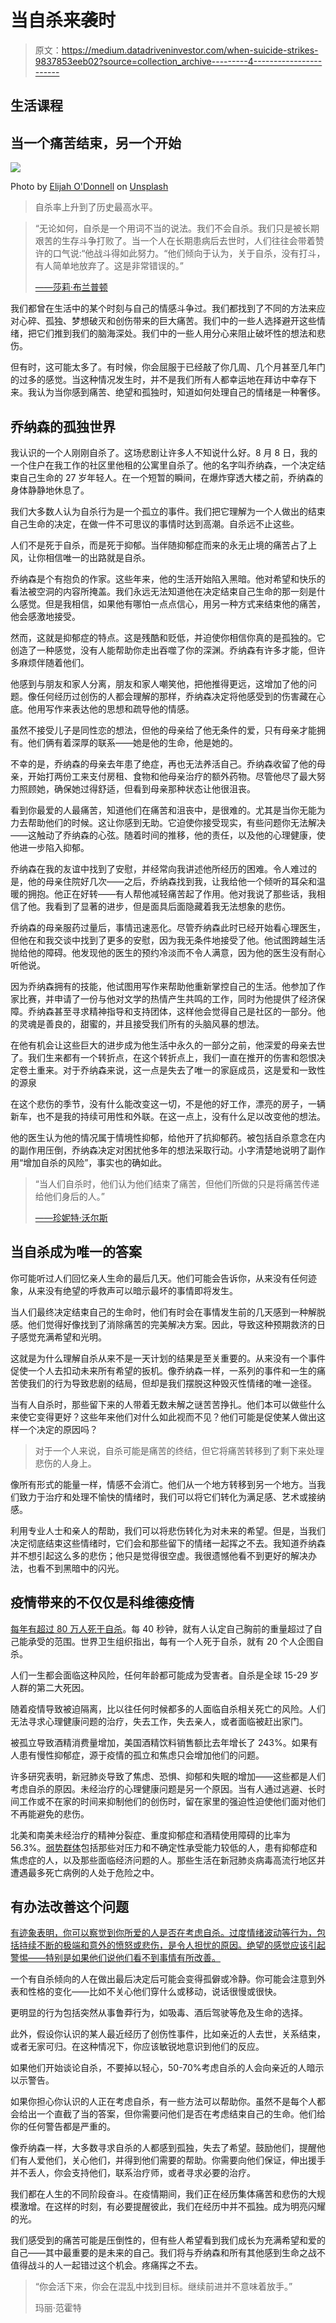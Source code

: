# 当自杀来袭时

> 原文：<https://medium.datadriveninvestor.com/when-suicide-strikes-9837853eeb02?source=collection_archive---------4----------------------->

## 生活课程

## 当一个痛苦结束，另一个开始

![](img/1cefd692238bf9d005b1aab81d70b79b.png)

Photo by [Elijah O'Donnell](https://unsplash.com/@elijahsad?utm_source=medium&utm_medium=referral) on [Unsplash](https://unsplash.com?utm_source=medium&utm_medium=referral)

> 自杀率上升到了历史最高水平。

> “无论如何，自杀是一个用词不当的说法。我们不会自杀。我们只是被长期艰苦的生存斗争打败了。当一个人在长期患病后去世时，人们往往会带着赞许的口气说:“他战斗得如此努力。“他们倾向于认为，关于自杀，没有打斗，有人简单地放弃了。这是非常错误的。”
> 
> [――莎莉·布兰普顿](https://www.goodreads.com/quotes/tag/suicide)

我们都曾在生活中的某个时刻与自己的情感斗争过。我们都找到了不同的方法来应对心碎、孤独、梦想破灭和创伤带来的巨大痛苦。我们中的一些人选择避开这些情绪，把它们推到我们的脑海深处。我们中的一些人用分心来阻止破坏性的想法和悲伤。

但有时，这可能太多了。有时候，你会屈服于已经敲了你几周、几个月甚至几年门的过多的感觉。当这种情况发生时，并不是我们所有人都幸运地在拜访中幸存下来。我认为当你感到痛苦、绝望和孤独时，知道如何处理自己的情绪是一种奢侈。

## 乔纳森的孤独世界

我认识的一个人刚刚自杀了。这场悲剧让许多人不知说什么好。8 月 8 日，我的一个住户在我工作的社区里他租的公寓里自杀了。他的名字叫乔纳森，一个决定结束自己生命的 27 岁年轻人。在一个短暂的瞬间，在爆炸穿透大楼之前，乔纳森的身体静静地休息了。

我们大多数人认为自杀行为是一个孤立的事件。我们把它理解为一个人做出的结束自己生命的决定，在做一件不可思议的事情时达到高潮。自杀远不止这些。

人们不是死于自杀，而是死于抑郁。当伴随抑郁症而来的永无止境的痛苦占了上风，让你相信唯一的出路就是自杀。

乔纳森是个有抱负的作家。这些年来，他的生活开始陷入黑暗。他对希望和快乐的看法被空洞的内容所掩盖。我们永远无法知道他在决定结束自己生命的那一刻是什么感觉。但是我相信，如果他有哪怕一点点信心，用另一种方式来结束他的痛苦，他会感激地接受。

然而，这就是抑郁症的特点。这是残酷和贬低，并迫使你相信你真的是孤独的。它创造了一种感觉，没有人能帮助你走出吞噬了你的深渊。乔纳森有许多才能，但许多麻烦伴随着他们。

他感到与朋友和家人分离，朋友和家人嘲笑他，把他推得更远，这增加了他的问题。像任何经历过创伤的人都会理解的那样，乔纳森决定将他感受到的伤害藏在心底。他用写作来表达他的思想和疏导他的情感。

虽然不接受儿子是同性恋的想法，但他的母亲给了他无条件的爱，只有母亲才能拥有。他们俩有着深厚的联系——她是他的生命，他是她的。

不幸的是，乔纳森的母亲去年患了绝症，再也无法养活自己。乔纳森收留了他的母亲，开始打两份工来支付房租、食物和他母亲治疗的额外药物。尽管他尽了最大努力照顾她，确保她过得舒适，但看到母亲那种状态让他很沮丧。

看到你最爱的人最痛苦，知道他们在痛苦和沮丧中，是很难的。尤其是当你无能为力去帮助他们的时候。这让你感到无助。它迫使你接受现实，有些问题你无法解决——这触动了乔纳森的心弦。随着时间的推移，他的责任，以及他的心理健康，使他进一步陷入抑郁。

乔纳森在我的友谊中找到了安慰，并经常向我讲述他所经历的困难。令人难过的是，他的母亲住院好几次——之后，乔纳森找到我，让我给他一个倾听的耳朵和温暖的拥抱。他正在好转——有人帮他减轻痛苦起了作用。他对我说了那些话，我相信了他。我看到了显著的进步，但是面具后面隐藏着我无法想象的悲伤。

乔纳森的母亲服药过量后，事情迅速恶化。尽管乔纳森此时已经开始看心理医生，但他在和我交谈中找到了更多的安慰，因为我无条件地接受了他。他试图跨越生活抛给他的障碍。他发现他的医生的预约冷淡而不令人满意，因为他的医生没有耐心听他说。

因为乔纳森拥有的技能，他试图用写作来帮助他重新掌控自己的生活。他参加了作家比赛，并申请了一份与他对文学的热情产生共鸣的工作，同时为他提供了经济保障。乔纳森甚至寻求精神指导和支持团体，这样他会觉得自己是社区的一部分。他的灵魂是善良的，甜蜜的，并且接受我们所有的头脑风暴的想法。

在他有机会让这些巨大的进步成为他生活中永久的一部分之前，他深爱的母亲去世了。我们生来都有一个转折点，在这个转折点上，我们一直在推开的伤害和怨恨决定卷土重来。对于乔纳森来说，这一点是失去了唯一的家庭成员，这是爱和一致性的源泉

在这个悲伤的季节，没有什么能改变这一切，不是他的好工作，漂亮的房子，一辆新车，也不是我的持续可用性和外联。在这一点上，没有什么足以改变他的想法。

他的医生认为他的情况属于情境性抑郁，给他开了抗抑郁药。被包括自杀意念在内的副作用压倒，乔纳森决定对困扰他多年的想法采取行动。小字清楚地说明了副作用“增加自杀的风险”，事实也的确如此。

> “当人们自杀时，他们认为他们结束了痛苦，但他们所做的只是将痛苦传递给他们身后的人。”
> 
> [——珍妮特·沃尔斯](https://www.goodreads.com/quotes/tag/suicide)

## 当自杀成为唯一的答案

你可能听过人们回忆亲人生命的最后几天。他们可能会告诉你，从来没有任何迹象，从来没有绝望的呼救声可以暗示最坏的事情即将发生。

当人们最终决定结束自己的生命时，他们有时会在事情发生前的几天感到一种解脱感。他们觉得好像找到了消除痛苦的完美解决方案。因此，导致这种预期救济的日子感觉充满希望和光明。

这就是为什么理解自杀从来不是一天计划的结果是至关重要的。从来没有一个事件促使一个人去扣动未来所有希望的扳机。像乔纳森一样，一系列的事件和一生的痛苦使我们的行为导致悲剧的结局，但却是我们摆脱这种毁灭性情绪的唯一途径。

当有人自杀时，那些留下来的人带着无数未解之谜苦苦挣扎。他们本可以做些什么来使它变得更好？这些年来他们对什么如此视而不见？他们可能是促使某人做出这样一个决定的原因吗？

> 对于一个人来说，自杀可能是痛苦的终结，但它将痛苦转移到了剩下来处理悲伤的人身上。

像所有形式的能量一样，情感不会消亡。他们从一个地方转移到另一个地方。当我们致力于治疗和处理不愉快的情绪时，我们可以将它们转化为满足感、艺术或接纳感。

利用专业人士和亲人的帮助，我们可以将悲伤转化为对未来的希望。但是，当我们决定彻底结束这些情绪时，它们会和那些留下的情绪一起挥之不去。我知道乔纳森并不想引起这么多的悲伤；他只是觉得很空虚。我很遗憾他看不到更好的解决办法，也看不到黑暗中的闪光。

## 疫情带来的不仅仅是科维德疫情

[每年有超过 80 万人死于自杀](https://www.who.int/mental_health/prevention/suicide/suicideprevent/en/)。每 40 秒钟，就有人认定自己胸前的重量超过了自己能承受的范围。世界卫生组织指出，每有一个人死于自杀，就有 20 个人企图自杀。

人们一生都会面临这种风险，任何年龄都可能成为受害者。自杀是全球 15-29 岁人群的第二大死因。

随着疫情导致被迫隔离，比以往任何时候都多的人面临自杀相关死亡的风险。人们无法寻求心理健康问题的治疗，失去工作，失去亲人，或者面临被赶出家门。

被孤立导致酒精消费量增加，美国酒精饮料销售额比去年增长了 243%。如果有人患有慢性抑郁症，源于疫情的孤立和焦虑只会增加他们的问题。

许多研究表明，新冠肺炎导致了焦虑、恐惧、抑郁和失眠的增加——这些都是人们考虑自杀的原因。未经治疗的心理健康问题是另一个原因。当有人通过逃避、长时间工作或不在家的时间来抑制他们的创伤时，留在家里的强迫性迫使他们面对他们不再能避免的悲伤。

北美和南美未经治疗的精神分裂症、重度抑郁症和酒精使用障碍的比率为 56.3%。[弱势群体](https://academic.oup.com/qjmed/advance-article/doi/10.1093/qjmed/hcaa202/5857612)包括那些对压力和不确定性承受能力较低的人，患有抑郁症和焦虑症的人，以及那些面临经济问题的人。那些生活在新冠肺炎病毒高流行地区并遭遇最多死亡病例的人处于危险之中。

## 有办法改善这个问题

[有迹象表明，你可以察觉到你所爱的人是否在考虑自杀。过度情绪波动等行为，包括持续不断的极端和意外的愤怒或悲伤，是令人担忧的原因。绝望的感觉应该引起警惕——特别是如果他们说他们看不到事情有所改善。](https://www.webmd.com/mental-health/recognizing-suicidal-behavior#1)

一个有自杀倾向的人在做出最后决定后可能会变得孤僻或冷静。你可能会注意到外表和性格的变化——比如不关心他们穿什么或移动，说话很慢或很快。

更明显的行为包括突然从事鲁莽行为，如吸毒、酒后驾驶等危及生命的选择。

此外，假设你认识的某人最近经历了创伤性事件，比如亲近的人去世，关系结束，或者无家可归。在这种情况下，你应该敏锐地意识到他们的反应。

如果他们开始谈论自杀，不要掉以轻心，50-70%考虑自杀的人会向亲近的人暗示以示警告。

如果你担心你认识的人正在考虑自杀，有一些方法可以帮助你。虽然不是每个人都会给出一个直截了当的答案，但你需要问他们是否在考虑结束自己的生命。他们给你的任何警告都是严重的。

像乔纳森一样，大多数寻求自杀的人都感到孤独，失去了希望。鼓励他们，提醒他们有人爱他们，关心他们，并得到他们需要的帮助。你需要向他们保证，伸出援手并不丢人，你会支持他们，联系治疗师，或者寻求必要的治疗。

我们都在人生的不同阶段奋斗。在疫情期间，我们正在经历集体痛苦和悲伤的大规模激增。在这样的时刻，有必要提醒彼此，我们在经历中并不孤独。成为明亮闪耀的光。

我们感受到的痛苦可能是压倒性的，但有些人希望看到我们成长为充满希望和爱的自己——其中最重要的是未来的自己。我们将与乔纳森和所有其他感到生命之战不值得战斗的人一起错过这个机会。疼痛挥之不去。

> “你会活下来，你会在混乱中找到目标。继续前进并不意味着放手。”
> 
> 玛丽·范霍特